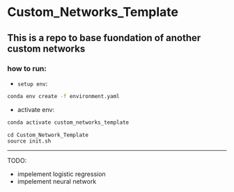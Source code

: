# Custom_Networks_Template
This is a repo to base fuondation of another custom networks
--------

### how to run:
- `setup env`:
```bash
conda env create -f environment.yaml
```
- activate env:
```bash
conda activate custom_networks_template
```

```
cd Custom_Network_Template
source init.sh
```
--------

TODO:
 - impelement logistic regression
 - impelement neural network
